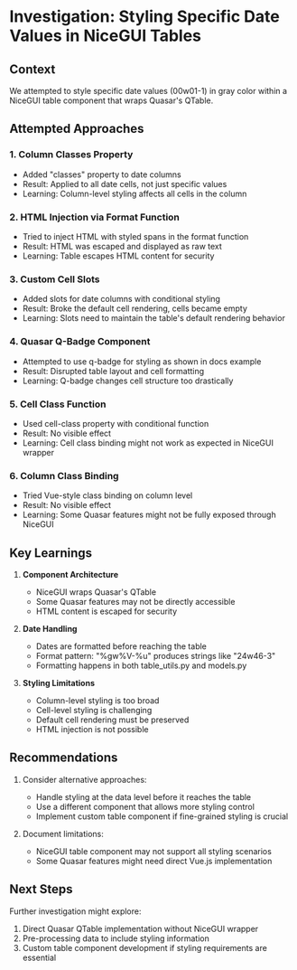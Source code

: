 # Investigation: Styling Specific Date Values in NiceGUI Tables

## Context

We attempted to style specific date values (00w01-1) in gray color within a NiceGUI table component that wraps Quasar's QTable.

## Attempted Approaches

### 1. Column Classes Property

- Added "classes" property to date columns
- Result: Applied to all date cells, not just specific values
- Learning: Column-level styling affects all cells in the column

### 2. HTML Injection via Format Function

- Tried to inject HTML with styled spans in the format function
- Result: HTML was escaped and displayed as raw text
- Learning: Table escapes HTML content for security

### 3. Custom Cell Slots

- Added slots for date columns with conditional styling
- Result: Broke the default cell rendering, cells became empty
- Learning: Slots need to maintain the table's default rendering behavior

### 4. Quasar Q-Badge Component

- Attempted to use q-badge for styling as shown in docs example
- Result: Disrupted table layout and cell formatting
- Learning: Q-badge changes cell structure too drastically

### 5. Cell Class Function

- Used cell-class property with conditional function
- Result: No visible effect
- Learning: Cell class binding might not work as expected in NiceGUI wrapper

### 6. Column Class Binding

- Tried Vue-style class binding on column level
- Result: No visible effect
- Learning: Some Quasar features might not be fully exposed through NiceGUI

## Key Learnings

1. **Component Architecture**

   - NiceGUI wraps Quasar's QTable
   - Some Quasar features may not be directly accessible
   - HTML content is escaped for security

1. **Date Handling**

   - Dates are formatted before reaching the table
   - Format pattern: "%gw%V-%u" produces strings like "24w46-3"
   - Formatting happens in both table_utils.py and models.py

1. **Styling Limitations**

   - Column-level styling is too broad
   - Cell-level styling is challenging
   - Default cell rendering must be preserved
   - HTML injection is not possible

## Recommendations

1. Consider alternative approaches:

   - Handle styling at the data level before it reaches the table
   - Use a different component that allows more styling control
   - Implement custom table component if fine-grained styling is crucial

1. Document limitations:

   - NiceGUI table component may not support all styling scenarios
   - Some Quasar features might need direct Vue.js implementation

## Next Steps

Further investigation might explore:

1. Direct Quasar QTable implementation without NiceGUI wrapper
1. Pre-processing data to include styling information
1. Custom table component development if styling requirements are essential

